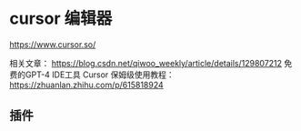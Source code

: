 # cursor 编辑器

<https://www.cursor.so/>


相关文章：
<https://blog.csdn.net/qiwoo_weekly/article/details/129807212>
免费的GPT-4 IDE工具 Cursor 保姆级使用教程：
<https://zhuanlan.zhihu.com/p/615818924>

## 插件
